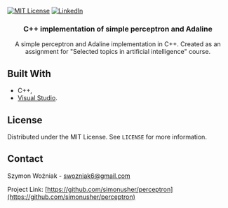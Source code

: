 [![MIT License][license-shield]][license-url]
[![LinkedIn][linkedin-shield]][linkedin-url]
<br />
<p align="center">
  <h3 align="center">C++ implementation of simple perceptron and Adaline</h3>

  <p align="center">
    A simple perceptron and Adaline implementation in C++. Created as an assignment for "Selected topics in artificial intelligence" course.
  </p>
</p>



## Built With
* C++,
* [Visual Studio](https://visualstudio.microsoft.com/pl/).

<!-- LICENSE -->
## License

Distributed under the MIT License. See `LICENSE` for more information.



<!-- CONTACT -->
## Contact

Szymon Woźniak - swozniak6@gmail.com

Project Link: [https://github.com/simonusher/perceptron](https://github.com/simonusher/perceptron)



[contributors-shield]: https://img.shields.io/github/contributors/simonusher/perceptron.svg?style=for-the-badge
[contributors-url]: https://github.com/simonusher/perceptron/graphs/contributors
[forks-shield]: https://img.shields.io/github/forks/simonusher/perceptron.svg?style=for-the-badge
[forks-url]: https://github.com/simonusher/perceptron/network/members
[stars-shield]: https://img.shields.io/github/stars/simonusher/perceptron.svg?style=for-the-badge
[stars-url]: https://github.com/simonusher/perceptron/stargazers
[issues-shield]: https://img.shields.io/github/issues/simonusher/perceptron.svg?style=for-the-badge
[issues-url]: https://github.com/simonusher/perceptron/issues
[license-shield]: https://img.shields.io/github/license/simonusher/perceptron.svg?style=for-the-badge
[license-url]: https://github.com/simonusher/perceptron/blob/master/LICENSE.txt
[linkedin-shield]: https://img.shields.io/badge/-LinkedIn-black.svg?style=for-the-badge&logo=linkedin&colorB=555
[linkedin-url]: https://www.linkedin.com/in/szymon-wo%C5%BAniak-00505318a/
